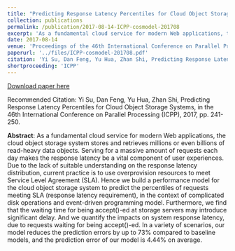 ```yaml
---
title: "Predicting Response Latency Percentiles for Cloud Object Storage Systems"
collection: publications
permalink: /publication/2017-08-14-ICPP-cosmodel-201708
excerpt: 'As a fundamental cloud service for modern Web applications, the cloud object storage system stores and retrieves millions or even billions of read-heavy data objects. Serving for a massive amount of requests each day makes the response latency be a vital component of user experiences. Due to the lack of suitable understanding on the response latency distribution, current practice is to use overprovision resources to meet Service Level Agreement (SLA). Hence we build a performance model for the cloud object storage system to predict the percentiles of requests meeting SLA (response latency requirement), in the context of complicated disk operations and event-driven programming model. Furthermore, we find that the waiting time for being accept()-ed at storage servers may introduce significant delay. And we quantify the impacts on system response latency, due to requests waiting for being accept()-ed. In a variety of scenarios, our model reduces the prediction errors by up to 73% compared to baseline models, and the prediction error of our model is 4.44% on average.'
date: 2017-08-14
venue: 'Proceedings of the 46th International Conference on Parallel Processing (ICPP)'
paperurl: '../files/ICPP-cosmodel-201708.pdf'
citation: 'Yi Su, Dan Feng, Yu Hua, Zhan Shi, Predicting Response Latency Percentiles for Cloud Object Storage Systems, in the 46th International Conference on Parallel Processing (ICPP), 2017, pp. 241-250.'
shortproceeding: 'ICPP'
---
```


<a href='../files/ICPP-cosmodel-201708.pdf'>Download paper here</a>

Recommended Citation: 
Yi Su, Dan Feng, Yu Hua, Zhan Shi, Predicting Response Latency Percentiles for Cloud Object Storage Systems, in the 46th International Conference on Parallel Processing (ICPP), 2017, pp. 241-250.

__Abstract__:
As a fundamental cloud service for modern Web applications, the cloud object storage system stores and retrieves millions or even billions of read-heavy data objects. Serving for a massive amount of requests each day makes the response latency be a vital component of user experiences. Due to the lack of suitable understanding on the response latency distribution, current practice is to use overprovision resources to meet Service Level Agreement (SLA). Hence we build a performance model for the cloud object storage system to predict the percentiles of requests meeting SLA (response latency requirement), in the context of complicated disk operations and event-driven programming model. Furthermore, we find that the waiting time for being accept()-ed at storage servers may introduce significant delay. And we quantify the impacts on system response latency, due to requests waiting for being accept()-ed. In a variety of scenarios, our model reduces the prediction errors by up to 73% compared to baseline models, and the prediction error of our model is 4.44% on average.
